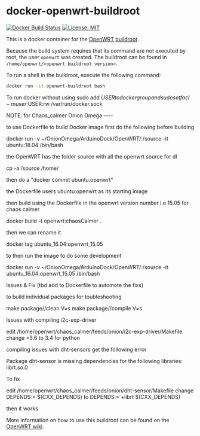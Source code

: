docker-openwrt-buildroot
========================
[![Docker Build Status](https://img.shields.io/docker/build/noonien/openwrt-buildroot.svg)](https://hub.docker.com/r/noonien/openwrt-buildroot)
[![License: MIT](http://img.shields.io/badge/license-MIT-blue.svg?style=flat-square)](https://github.com/noonien/docker-openwrt-buildroot/blob/master/LICENSE)


This is a docker container for the [OpenWRT](https://openwrt.org/)
[buildroot](http://wiki.openwrt.org/doc/howto/buildroot.exigence).

Because the build system requires that its command are not executed by root,
the user `openwrt` was created. The buildroot can be found in
`/home/openwrt/<openwrt buildroot version>`.

To run a shell in the buildroot, execute the following command:
```sh
docker run -it openwrt-buildroot bash
```

To run docker without using sudo
add $USER to docker group
and
sudo setfacl -m user:$USER:rw /var/run/docker.sock

NOTE: for Chaos_calmer Onion Omega ----

to use Dockerfile to build Docker image first do the following before building

docker run -v ~/OnionOmega/ArduinoDock/OpenWRT/:/source -it ubuntu:18.04 /bin/bash

the OpenWRT has the folder source with all the openwrt source for dl

cp -a /source /home/

then do a "docker commit <Container ID> ubuntu:openwrt"

the Dockerfile users ubuntu:openwrt as its starting image

then build using the Dockerfile in the openwrt version number i.e 15.05 for chaos calmer

docker build -t openwrt:chaosCalmer .

then we can rename it 

docker tag <Docker Image ID> ubuntu_16.04:openwrt_15.05

to then run the image to do some development

docker run -v ~/OnionOmega/ArduinoDock/OpenWRT/:/source -it ubuntu_16.04:openwrt_15.05 /bin/bash


Issues & Fix (tbd add to Dockerfile to automote the fixs)

to build individual packages for toubleshooting

make package/<package>/clean V=s
make package/<package>/compile V=s

Issues with compiling i2c-exp-driver

edit  /home/openwrt/chaos_calmer/feeds/onion/i2c-exp-driver/Makefile change 
=3.6 to 3.4 for python

compiling issues with dht-sensors get the following error

Package dht-sensor is missing dependencies for the following libraries:
librt.so.0

To fix

edit /home/openwrt/chaos_calmer/feeds/onion/dht-sensor/Makefile 
change
	DEPENDS:= $(CXX_DEPENDS)
to
        DEPENDS:= +librt $(CXX_DEPENDS)

then it works

More information on how to use this buildroot can be found on the
[OpenWRT wiki](http://wiki.openwrt.org/doc/howto/build).
